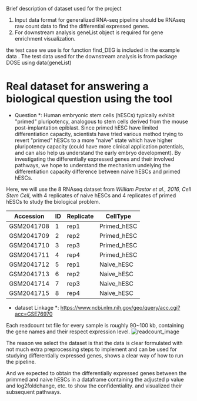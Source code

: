 Brief description of dataset used for the project

1. Input data format for generalized RNA-seq pipeline should be RNAseq raw count data to find the differential expressed genes.
2. For downstream analysis geneList object is required for gene enrichment visualization.

the test case we use is for function find_DEG is included in the example data . The test data used for the downstream analysis is from package DOSE using data(geneList) 

# Real dataset for answering a biological question using the tool

* Question *:
Human embryonic stem cells (hESCs) typically exhibit "primed" pluripotency, analogous to stem cells derived from the mouse post-implantation epiblast. Since primed hESC have limited differentiation capacity, scientists have tried various method trying to revert "primed" hESCs to a more "naive" state which have higher pluripotency capacity (could have more clinical application potentials, and can also help us understand the early embryo development). By investigating the differentially expressed genes and their involved pathways, we hope to understand the mechanism undelying the differentiation capacity difference between naive hESCs and primed hESCs.


Here, we will use the 8 RNAseq dataset from *William Pastor et al., 2016, Cell Stem Cell*, with 4 replicates of naive hESCs and 4 replicates of primed hESCs to study the biological problem.

| Accession  | ID  | Replicate | CellType    ||------------|-----|-----------|-------------||GSM2041708  | 1   |  rep1     | Primed_hESC | |GSM2041709  | 2   |  rep2     | Primed_hESC | |GSM2041710  | 3   |  rep3     | Primed_hESC | |GSM2041711  | 4   |  rep4     | Primed_hESC | |GSM2041712  | 5   |  rep1     | Naive_hESC  | |GSM2041713  | 6   |  rep2     | Naive_hESC  | |GSM2041714  | 7   |  rep3     | Naive_hESC  | |GSM2041715  | 8   |  rep4     | Naive_hESC  | 

* dataset Linkage *:   https://www.ncbi.nlm.nih.gov/geo/query/acc.cgi?acc=GSE76970


Each readcount txt file for every sample is roughly 90~100 kb, containing the gene names and their respect expression level. 
![readcount_image]('readcount_screenshot.jpg')

The reason we select the dataset is that the data is clear formulated with not much extra preprocessing steps to implement and can be used for studying differentially expressed genes, shows a clear way of how to run the pipeline.

And we expected to obtain the differentially expressed genes between the primmed and naive hESCs in a dataframe containing the adjusted p value and log2foldchange, etc. to show the confidentiality.
and visualized their subsequent pathways.


